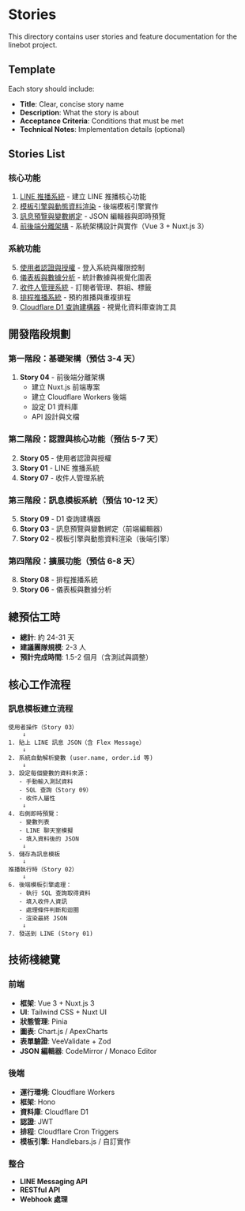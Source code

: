 # Stories

This directory contains user stories and feature documentation for the linebot project.

## Template

Each story should include:
- **Title**: Clear, concise story name
- **Description**: What the story is about
- **Acceptance Criteria**: Conditions that must be met
- **Technical Notes**: Implementation details (optional)

## Stories List

### 核心功能
1. [LINE 推播系統](01-line-push-notification.md) - 建立 LINE 推播核心功能
2. [模板引擎與動態資料渲染](02-template-syntax-d1.md) - 後端模板引擎實作
3. [訊息預覽與變數綁定](03-message-preview-variable-binding.md) - JSON 編輯器與即時預覽
4. [前後端分離架構](04-frontend-backend-separation.md) - 系統架構設計與實作（Vue 3 + Nuxt.js 3）

### 系統功能
5. [使用者認證與授權](05-authentication-authorization.md) - 登入系統與權限控制
6. [儀表板與數據分析](06-dashboard-analytics.md) - 統計數據與視覺化圖表
7. [收件人管理系統](07-recipient-management.md) - 訂閱者管理、群組、標籤
8. [排程推播系統](08-scheduled-broadcasts.md) - 預約推播與重複排程
9. [Cloudflare D1 查詢建構器](09-d1-query-builder.md) - 視覺化資料庫查詢工具

## 開發階段規劃

### 第一階段：基礎架構（預估 3-4 天）
1. **Story 04** - 前後端分離架構
   - 建立 Nuxt.js 前端專案
   - 建立 Cloudflare Workers 後端
   - 設定 D1 資料庫
   - API 設計與文檔

### 第二階段：認證與核心功能（預估 5-7 天）
2. **Story 05** - 使用者認證與授權
3. **Story 01** - LINE 推播系統
4. **Story 07** - 收件人管理系統

### 第三階段：訊息模板系統（預估 10-12 天）
5. **Story 09** - D1 查詢建構器
6. **Story 03** - 訊息預覽與變數綁定（前端編輯器）
7. **Story 02** - 模板引擎與動態資料渲染（後端引擎）

### 第四階段：擴展功能（預估 6-8 天）
8. **Story 08** - 排程推播系統
9. **Story 06** - 儀表板與數據分析

## 總預估工時
- **總計**: 約 24-31 天
- **建議團隊規模**: 2-3 人
- **預計完成時間**: 1.5-2 個月（含測試與調整）

## 核心工作流程

### 訊息模板建立流程
```
使用者操作（Story 03）
    ↓
1. 貼上 LINE 訊息 JSON（含 Flex Message）
    ↓
2. 系統自動解析變數 (user.name, order.id 等)
    ↓
3. 設定每個變數的資料來源：
   - 手動輸入測試資料
   - SQL 查詢（Story 09）
   - 收件人屬性
    ↓
4. 右側即時預覽：
   - 變數列表
   - LINE 聊天室模擬
   - 填入資料後的 JSON
    ↓
5. 儲存為訊息模板
    ↓
推播執行時（Story 02）
    ↓
6. 後端模板引擎處理：
   - 執行 SQL 查詢取得資料
   - 填入收件人資訊
   - 處理條件判斷和迴圈
   - 渲染最終 JSON
    ↓
7. 發送到 LINE (Story 01)
```

## 技術棧總覽

### 前端
- **框架**: Vue 3 + Nuxt.js 3
- **UI**: Tailwind CSS + Nuxt UI
- **狀態管理**: Pinia
- **圖表**: Chart.js / ApexCharts
- **表單驗證**: VeeValidate + Zod
- **JSON 編輯器**: CodeMirror / Monaco Editor

### 後端
- **運行環境**: Cloudflare Workers
- **框架**: Hono
- **資料庫**: Cloudflare D1
- **認證**: JWT
- **排程**: Cloudflare Cron Triggers
- **模板引擎**: Handlebars.js / 自訂實作

### 整合
- **LINE Messaging API**
- **RESTful API**
- **Webhook 處理**

